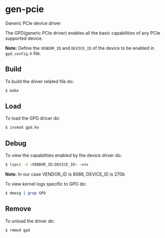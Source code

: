 # gen-pcie

Generic PCIe device driver

The GPD(generic PCIe driver) enables all the basic capabilities of any PCIe supported device.

**Note:** Define the `VENDOR_ID` and `DEVICE_ID` of the device to be enabled in `gpd_config.h` file.

## Build

To build the driver related file do:

```bash
$ make
```

## Load

To load the GPD dricer do:

```bash
$ insmod gpd.ko
```


## Debug

To view the capabilities enabled by the device driver do:

```bash
$ lspci -d <VENDOR_ID:DEVICE_ID> -vvv
```

**Note**: In our case VENDOR_ID is 8086, DEVICE_ID is 270b

To view kernel logs specific to GPD do:

```bash
$ dmesg | grep GPD
```

## Remove

To unload the driver do:

```bash
$ rmmod gpd
```
